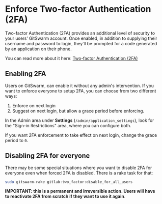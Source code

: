 # Enforce Two-factor Authentication (2FA)

Two-factor Authentication (2FA) provides an additional level of security to
your users' GitSwarm account. Once enabled, in addition to supplying their
username and password to login, they'll be prompted for a code generated by
an application on their phone.

You can read more about it here: [Two-factor Authentication
(2FA)](../profile/two_factor_authentication.md)

## Enabling 2FA

Users on GitSwarm, can enable it without any admin's intervention. If you
want to enforce everyone to setup 2FA, you can choose from two different
ways:

 1. Enforce on next login
 2. Suggest on next login, but allow a grace period before enforcing.

In the Admin area under **Settings** (`/admin/application_settings`), look
for the "Sign-in Restrictions" area, where you can configure both.

If you want 2FA enforcement to take effect on next login, change the grace
period to `0`.

## Disabling 2FA for everyone

There may be some special situations where you want to disable 2FA for
everyone even when forced 2FA is disabled. There is a rake task for that:

```bash
sudo gitswarm-rake gitlab:two_factor:disable_for_all_users
```

**IMPORTANT: this is a permanent and irreversible action. Users will have
to reactivate 2FA from scratch if they want to use it again.**
